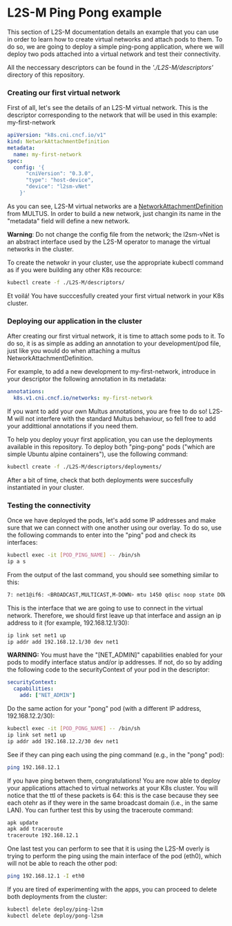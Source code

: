 # L2S-M Ping Pong example
This section of L2S-M documentation details an example that you can use in order to learn how to create virtual networks and attach pods to them. To do so, we are going to deploy a simple ping-pong application, where we will deploy two pods attached into a virtual network and test their connectivity.

All the neccessary descriptors can be found in the *'./L2S-M/descriptors'* directory of this repository.

### Creating our first virtual network

First of all, let's see the details of an L2S-M virtual network. This is the descriptor corresponding to the network that will be used in this example: my-first-network

```yaml
apiVersion: "k8s.cni.cncf.io/v1"
kind: NetworkAttachmentDefinition
metadata:
  name: my-first-network
spec:
  config: '{
      "cniVersion": "0.3.0",
      "type": "host-device",
      "device": "l2sm-vNet"
    }'
```
As you can see, L2S-M virtual networks are a [NetworkAttachmentDefinition](https://github.com/k8snetworkplumbingwg/multus-cni/blob/master/docs/quickstart.md) from MULTUS. In order to build a new network, just changin its name in the "metadata" field will define a new network. 

**Warning**: Do not change the config file from the network; the l2sm-vNet is an abstract interface used by the L2S-M operator to manage the virtual networks in the cluster.

To create the netwokr in your cluster, use the appropriate kubectl command as if you were building any other K8s recource:

```bash
kubectl create -f ./L2S-M/descriptors/
```

Et voilá! You have succcesfully created your first virtual network in your K8s cluster.

### Deploying our application in the cluster

After creating our first virtual network, it is time to attach some pods to it. To do so, it is as simple as adding an annotation to your development/pod file, just like you would do when attaching a multus NetworkAttachmentDefinition. 

For example, to add a new development to my-first-network, introduce in your descriptor the following annotation in its metadata:

```yaml
annotations:
  k8s.v1.cni.cncf.io/networks: my-first-network
```
If you want to add your own Multus annotations, you are free to do so! L2S-M will not interfere with the standard Multus behaviour, so fell free to add your addittional annotations if you need them.

To help you deploy youyr first application, you can use the deployments available in this repository. To deploy both "ping-pong" pods ("which are simple Ubuntu alpine containers"), use the following command:

```bash
kubectl create -f ./L2S-M/descriptors/deployments/
```

After a bit of time, check that both deployments were succesfully instantiated in your cluster.

### Testing the connectivity

Once we have deployed the pods, let's add some IP addresses and make sure that we can connect with one another using our overlay. To do so, use the following commands to enter into the "ping" pod and check its interfaces:

```bash
kubectl exec -it [POD_PING_NAME] -- /bin/sh
ip a s
```

From the output of the last command, you should see something similar to this:
```bash
7: net1@if6: <BROADCAST,MULTICAST,M-DOWN> mtu 1450 qdisc noop state DOWN qlen 1000link/ether 16:79:4c:0c:d2:e8 brd ff:ff:ff:ff:ff:ff
```
This is the interface that we are going to use to connect in the virtual network. Therefore, we should first leave up that interface and assign an ip address to it (for example, 192.168.12.1/30):

```bash
ip link set net1 up
ip addr add 192.168.12.1/30 dev net1
```

**WARNING:**  You must have the "[NET_ADMIN]" capabilities enabled for your pods to modify interface status and/or ip addresses. If not, do so by adding the following code to the securityContext of your pod in the descriptor:
```yaml
securityContext:
  capabilities:
    add: ["NET_ADMIN"]
```

Do the same action for your "pong" pod (with a different IP address, 192.168.12.2/30):

```bash
kubectl exec -it [POD_PONG_NAME] -- /bin/sh
ip link set net1 up
ip addr add 192.168.12.2/30 dev net1
```
See if they can ping each using the ping command (e.g., in the "pong" pod):
```bash
ping 192.168.12.1
```

If you have ping betwen them, congratulations! You are now able to deploy your applications attached to virtual networks at your K8s cluster. You will notice that the ttl of these packets is 64: this is the case because they see each otehr as if they were in the same broadcast domain (i.e., in the same LAN). You can further test this by using the traceroute command:

```bash
apk update
apk add traceroute
traceroute 192.168.12.1
```

One last test you can perform to see that it is using the L2S-M overly is trying to perform the ping using the main interface of the pod (eth0), which will not be able to reach the other pod:
```bash
ping 192.168.12.1 -I eth0
```

If you are tired of experimenting with the apps, you can proceed to delete both deployments from the cluster:

```bash
kubectl delete deploy/ping-l2sm
kubectl delete deploy/pong-l2sm
```

